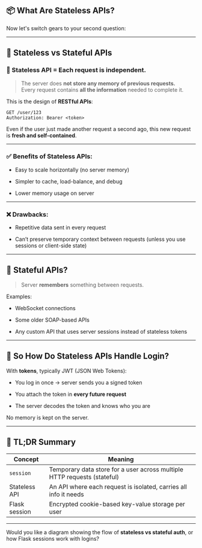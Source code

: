 
## 📦 What Are Stateless APIs?

Now let's switch gears to your second question:

---

## 🔄 Stateless vs Stateful APIs

### 🧊 Stateless API = Each request is **independent**.

> The server does **not store any memory of previous requests.**  
> Every request contains **all the information** needed to complete it.

This is the design of **RESTful APIs**:

```http
GET /user/123
Authorization: Bearer <token>
```

Even if the user just made another request a second ago, this new request is **fresh and self-contained**.

---

### ✅ Benefits of Stateless APIs:

- Easy to scale horizontally (no server memory)
    
- Simpler to cache, load-balance, and debug
    
- Lower memory usage on server
    

---

### ❌ Drawbacks:

- Repetitive data sent in every request
    
- Can’t preserve temporary context between requests (unless you use sessions or client-side state)
    

---

## 🔁 Stateful APIs?

> Server **remembers** something between requests.

Examples:

- WebSocket connections
    
- Some older SOAP-based APIs
    
- Any custom API that uses server sessions instead of stateless tokens
    

---

## 🤝 So How Do Stateless APIs Handle Login?

With **tokens**, typically JWT (JSON Web Tokens):

- You log in once → server sends you a signed token
    
- You attach the token in **every future request**
    
- The server decodes the token and knows who you are
    

No memory is kept on the server.

---

## 🧠 TL;DR Summary

|Concept|Meaning|
|---|---|
|`session`|Temporary data store for a user across multiple HTTP requests (stateful)|
|Stateless API|An API where each request is isolated, carries all info it needs|
|Flask session|Encrypted cookie-based key-value storage per user|

---

Would you like a diagram showing the flow of **stateless vs stateful auth**, or how Flask sessions work with logins?
